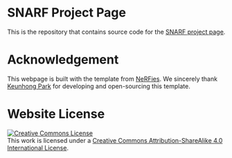 # SNARF Project Page
This is the repository that contains source code for the [SNARF project page](https://xuchen-ethz.github.io/snarf).

# Acknowledgement
This webpage is built with the template from [NeRFies](https://github.com/nerfies/nerfies.github.io). We sincerely thank <a href="https://keunhong.com/">Keunhong Park</a> for developing and open-sourcing this template.

# Website License
<a rel="license" href="http://creativecommons.org/licenses/by-sa/4.0/"><img alt="Creative Commons License" style="border-width:0" src="https://i.creativecommons.org/l/by-sa/4.0/88x31.png" /></a><br />This work is licensed under a <a rel="license" href="http://creativecommons.org/licenses/by-sa/4.0/">Creative Commons Attribution-ShareAlike 4.0 International License</a>.
